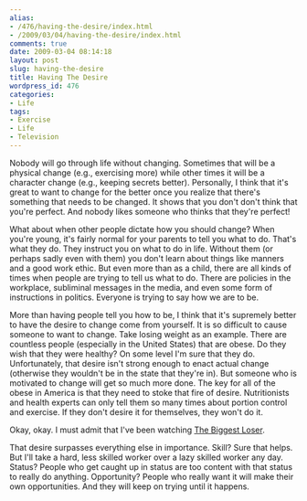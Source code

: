 ```yaml
---
alias:
- /476/having-the-desire/index.html
- /2009/03/04/having-the-desire/index.html
comments: true
date: 2009-03-04 08:14:18
layout: post
slug: having-the-desire
title: Having The Desire
wordpress_id: 476
categories:
- Life
tags:
- Exercise
- Life
- Television
---
```


Nobody will go through life without changing.  Sometimes that will be a physical change (e.g., exercising more) while other times it will be a character change (e.g., keeping secrets better).  Personally, I think that it's great to want to change for the better once you realize that there's something that needs to be changed.  It shows that you don't don't think that you're perfect.  And nobody likes someone who thinks that they're perfect!

What about when other people dictate how you should change?  When you're young, it's fairly normal for your parents to tell you what to do.  That's what they do.  They instruct you on what to do in life.  Without them (or perhaps sadly even with them) you don't learn about things like manners and a good work ethic.  But even more than as a child, there are all kinds of times when people are trying to tell us what to do.  There are policies in the workplace, subliminal messages in the media, and even some form of instructions in politics.  Everyone is trying to say how we are to be.

More than having people tell you how to be, I think that it's supremely better to have the desire to change come from yourself.  It is so difficult to cause someone to want to change.  Take losing weight as an example.  There are countless people (especially in the United States) that are obese.  Do they wish that they were healthy?  On some level I'm sure that they do.  Unfortunately, that desire isn't strong enough to enact actual change (otherwise they wouldn't be in the state that they're in).  But someone who is motivated to change will get so much more done.  The key for all of the obese in America is that they need to stoke that fire of desire.  Nutritionists and health experts can only tell them so many times about portion control and exercise.  If they don't desire it for themselves, they won't do it.  

Okay, okay.  I must admit that I've been watching [The Biggest Loser](http://www.nbc.com/The_Biggest_Loser/).

That desire surpasses everything else in importance.  Skill?  Sure that helps.  But I'll take a hard, less skilled worker over a lazy skilled worker any day.  Status?  People who get caught up in status are too content with that status to really do anything.  Opportunity?  People who really want it will make their own opportunities.  And they will keep on trying until it happens.

